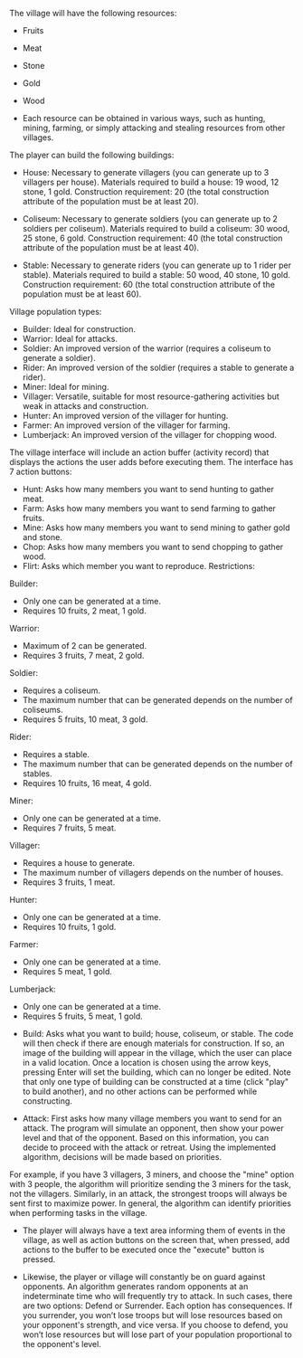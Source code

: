 
The village will have the following resources:
* Fruits
* Meat
* Stone
* Gold
* Wood

* Each resource can be obtained in various ways, such as hunting, mining, farming, or simply attacking and stealing resources from other villages.

The player can build the following buildings:
* House: Necessary to generate villagers (you can generate up to 3 villagers per house).
  Materials required to build a house: 19 wood, 12 stone, 1 gold.
  Construction requirement: 20 (the total construction attribute of the population must be at least 20).

* Coliseum: Necessary to generate soldiers (you can generate up to 2 soldiers per coliseum).
  Materials required to build a coliseum: 30 wood, 25 stone, 6 gold.
  Construction requirement: 40 (the total construction attribute of the population must be at least 40).

* Stable: Necessary to generate riders (you can generate up to 1 rider per stable).
  Materials required to build a stable: 50 wood, 40 stone, 10 gold.
  Construction requirement: 60 (the total construction attribute of the population must be at least 60).

Village population types:
* Builder: Ideal for construction.
* Warrior: Ideal for attacks.
* Soldier: An improved version of the warrior (requires a coliseum to generate a soldier).
* Rider: An improved version of the soldier (requires a stable to generate a rider).
* Miner: Ideal for mining.
* Villager: Versatile, suitable for most resource-gathering activities but weak in attacks and construction.
* Hunter: An improved version of the villager for hunting.
* Farmer: An improved version of the villager for farming.
* Lumberjack: An improved version of the villager for chopping wood.

The village interface will include an action buffer (activity record) that displays the actions the user adds before executing them.
The interface has 7 action buttons:
* Hunt: Asks how many members you want to send hunting to gather meat.
* Farm: Asks how many members you want to send farming to gather fruits.
* Mine: Asks how many members you want to send mining to gather gold and stone.
* Chop: Asks how many members you want to send chopping to gather wood.
* Flirt: Asks which member you want to reproduce. Restrictions:

Builder:
  - Only one can be generated at a time.
  - Requires 10 fruits, 2 meat, 1 gold.

Warrior:
 - Maximum of 2 can be generated.
 - Requires 3 fruits, 7 meat, 2 gold.

Soldier:
 - Requires a coliseum.
 - The maximum number that can be generated depends on the number of coliseums.
 - Requires 5 fruits, 10 meat, 3 gold.

Rider:
 - Requires a stable.
 - The maximum number that can be generated depends on the number of stables.
 - Requires 10 fruits, 16 meat, 4 gold.

Miner:
 - Only one can be generated at a time.
 - Requires 7 fruits, 5 meat.

Villager:
 - Requires a house to generate.
 - The maximum number of villagers depends on the number of houses.
 - Requires 3 fruits, 1 meat.

Hunter:
 - Only one can be generated at a time.
 - Requires 10 fruits, 1 gold.

Farmer:
 - Only one can be generated at a time.
 - Requires 5 meat, 1 gold.

Lumberjack:
 - Only one can be generated at a time.
 - Requires 5 fruits, 5 meat, 1 gold.

* Build: Asks what you want to build; house, coliseum, or stable. The code will then check if there are enough materials for construction.
  If so, an image of the building will appear in the village, which the user can place in a valid location.
  Once a location is chosen using the arrow keys, pressing Enter will set the building, which can no longer be edited.
  Note that only one type of building can be constructed at a time (click "play" to build another), and no other actions can be performed while constructing.

* Attack: First asks how many village members you want to send for an attack. The program will simulate an opponent, then show your power level and that of the opponent.
  Based on this information, you can decide to proceed with the attack or retreat. Using the implemented algorithm, decisions will be made based on priorities.

For example, if you have 3 villagers, 3 miners, and choose the "mine" option with 3 people, the algorithm will prioritize sending the 3 miners for the task, not the villagers.
Similarly, in an attack, the strongest troops will always be sent first to maximize power. In general, the algorithm can identify priorities when performing tasks in the village.

* The player will always have a text area informing them of events in the village, as well as action buttons on the screen that, when pressed, add actions to the buffer to be executed once the "execute" button is pressed.

* Likewise, the player or village will constantly be on guard against opponents. An algorithm generates random opponents at an indeterminate time who will frequently try to attack.
  In such cases, there are two options: Defend or Surrender. Each option has consequences. If you surrender, you won’t lose troops but will lose resources based on your opponent's strength, and vice versa. If you choose to defend, you won’t lose resources but will lose part of your population proportional to the opponent's level.
